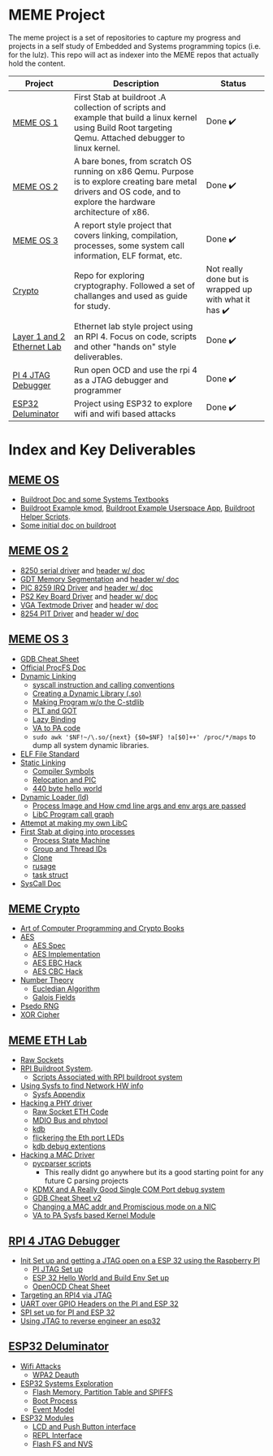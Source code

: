 # MEME Project

The meme project is a set of repositories to capture my progress and projects in a self study of Embedded and Systems programming topics (i.e. for the lulz). This repo will act as indexer into the MEME repos that actually hold the content.

| Project | Description | Status |
| --- | --- | --- |
| [MEME OS 1](./MEME_OS) | First Stab at buildroot .A collection of scripts and example that build a linux kernel using Build Root targeting Qemu. Attached debugger to linux kernel. | Done :heavy_check_mark: |
| [MEME OS 2](./MEME_OS_2) | A bare bones, from scratch OS running on x86 Qemu. Purpose is to explore creating bare metal drivers and OS code, and to explore the hardware architecture of x86. | Done :heavy_check_mark: |
| [MEME OS 3](./MEME_OS_3) | A report style project that covers linking, compilation, processes, some system call information, ELF format, etc.| Done :heavy_check_mark: |
| [Crypto](https://github.com/tanner-johnson2718/Crypto) | Repo for exploring cryptography. Followed a set of challanges and used as guide for study. | Not really done but is wrapped up with what it has :heavy_check_mark: |
| [Layer 1 and 2 Ethernet Lab](./MEME_ETH_LAB) | Ethernet lab style project using an RPI 4. Focus on code, scripts and other "hands on" style deliverables. | Done :heavy_check_mark:  |
| [PI 4 JTAG Debugger](https://github.com/tanner-johnson2718/PI_JTAG_DBGR) | Run open OCD and use the rpi 4 as a JTAG debugger and programmer | Done :heavy_check_mark: |
| [ESP32 Deluminator](https://github.com/tanner-johnson2718/ESP32_Deluminator/tree/master) | Project using ESP32 to explore wifi and wifi based attacks | Done :heavy_check_mark: |

# Index and Key Deliverables

## [MEME OS](./MEME_OS)

* [Buildroot Doc and some Systems Textbooks](./MEME_OS/docs)
* [Buildroot Example kmod](./MEME_OS/kernel-modules/hellomod), [Buildroot Example Userspace App](./MEME_OS/user-apps/hello), [Buildroot Helper Scripts](./MEME_OS/tree/master/scripts).
* [Some initial doc on buildroot](./MEME_OS/README.md#buildroot-and-linux-menuconfig)

## [MEME OS 2](./MEME_OS_2)

* [8250 serial driver](./MEME_OS_2/kernel/serial.c) and [header w/ doc](./MEME_OS_2/include/kernel/serial.h)
* [GDT Memory Segmentation](./MEME_OS_2/kernel/gdt.c) and [header w/ doc](./MEME_OS_2/include/kernel/gdt.h)
* [PIC 8259 IRQ Driver](./MEME_OS_2/kernel/irq.c) and [header w/ doc](./MEME_OS_2/kernel/irq.h)
* [PS2 Key Board Driver](./MEME_OS_2/kernel/ps2.c) and [header w/ doc](./MEME_OS_2/include/kernel/ps2.h)
* [VGA Textmode Driver](./MEME_OS_2/kernel/vga.c) and [header w/ doc](./MEME_OS_2/include/kernel/vga.h)
* [8254 PIT Driver](./MEME_OS_2/kernel/timer.c) and [header w/ doc](./MEME_OS_2/include/kernel/timer.h)

## [MEME OS 3](./MEME_OS_3)

* [GDB Cheat Sheet](./MEME_OS_3/Appendix/GDB#my-gdb-cheat-sheet)
* [Official ProcFS Doc](https://docs.kernel.org/filesystems/proc.html)
* [Dynamic Linking](./MEME_OS_3/Dynamic_Linking)
    * [syscall instruction and calling conventions](./MEME_OS_3/Dynamic_Linking#exercise-make-your-own-print-shared-library)
    * [Creating a Dynamic Library (.so)](./MEME_OS_3/Dynamic_Linking#exercise-make-your-own-print-shared-library)
    * [Making Program w/o the C-stdlib](./MEME_OS_3/Dynamic_Linking#exercise-make-your-own-print-shared-library)
    * [PLT and GOT](./MEME_OS_3/Dynamic_Linking#got-and-plt)
    * [Lazy Binding](./MEME_OS_3/Dynamic_Linking#lazy-binding)
    * [VA to PA code](./MEME_OS_3/Dynamic_Linking#physical-addresses-and-multiple-users)
    * `sudo awk '$NF!~/\.so/{next} {$0=$NF} !a[$0]++' /proc/*/maps` to dump all system dynamic libraries.
* [ELF File Standard](./MEME_OS_3/Hello_World#overview0)
* [Static Linking](./MEME_OS_3/Linking)
    * [Compiler Symbols](./MEME_OS_3/Linking#globals-locals-externs-functions-and-their-symbols)
    * [Relocation and PIC](./MEME_OS_3/Linking#relocation)
    * [440 byte hello world](./MEME_OS_3/Linking#exercise-create-a-minimal-hello-world)
* [Dynamic Loader (ld)](./MEME_OS_3/Loading)
    * [Process Image and How cmd line args and env args are passed](./MEME_OS_3/Loading#command-line-args-and-environment-variables)
    * [LibC Program call graph](./MEME_OS_3/Loading#libc-and-dynamic-linker-invocation)
* [Attempt at making my own LibC](./MEME_OS_3/MEME_Lib)
* [First Stab at diging into processes](./MEME_OS_3/Processes)
    * [Process State Machine](./MEME_OS_3/Processes#process-creation-manipulation-and-execution)
    * [Group and Thread IDs](./MEME_OS_3/Processes#ids)
    * [Clone](./MEME_OS_3/Processes#ids)
    * [rusage](./MEME_OS_3/Processes#runtime-stats)
    * [task struct](./MEME_OS_3/Processes#linux-proc--task-structure)
* [SysCall Doc](./MEME_OS_3/blob/main/System_Calls/README.md#exercise-make-your-own-syscall)

## [MEME Crypto](https://github.com/tanner-johnson2718/Crypto)

* [Art of Computer Programming and Crypto Books](https://github.com/tanner-johnson2718/Crypto)
* [AES](https://github.com/tanner-johnson2718/Crypto/tree/master/AES)
    * [AES Spec](https://github.com/tanner-johnson2718/Crypto/blob/master/AES/AES_FIPS197.pdf)
    * [AES Implementation](https://github.com/tanner-johnson2718/Crypto/blob/master/AES/aes.py)
    * [AES EBC Hack](https://github.com/tanner-johnson2718/Crypto/blob/master/AES/aes_ebc_break.py)
    * [AES CBC Hack](https://github.com/tanner-johnson2718/Crypto/blob/master/AES/cbc_bit_flip.py)
* [Number Theory](https://github.com/tanner-johnson2718/Crypto/tree/master/number_theory)
    * [Eucledian Algorithm](https://github.com/tanner-johnson2718/Crypto/blob/master/number_theory/Euclidean_Algo.pdf)
    * [Galois Fields](https://github.com/tanner-johnson2718/Crypto/blob/master/number_theory/galois.pdf)
* [Psedo RNG](https://github.com/tanner-johnson2718/Crypto/tree/master/prng)
* [XOR Cipher](https://github.com/tanner-johnson2718/Crypto/tree/master/xor_cipher)

## [MEME ETH Lab](./MEME_ETH_LAB)

* [Raw Sockets](./MEME_ETH_LAB/extern_packages/ethraw)
* [RPI Buildroot System](./MEME_ETH_LAB/P2.2).
    * [Scripts Associated with RPI buildroot system](./MEME_ETH_LAB/P2.2)
* [Using Sysfs to find Network HW info](./MEME_ETH_LAB/P2.1#using-sysfs-to-play-with-rpi-eth-devices)
    * [Sysfs Appendix](./MEME_ETH_LAB/P2.1#sysfs-appendix)
* [Hacking a PHY driver](./MEME_ETH_LAB/P2.2/README.md#hacking-the-bcm54213pe-driver)
    * [Raw Socket ETH Code](./MEME_ETH_LAB/extern_packages/ethraw)
    * [MDIO Bus and phytool](./MEME_ETH_LAB/P2.2/README.md#mdio-bus-hacking)
    * [kdb](./MEME_ETH_LAB/P2.2/README.md#setting-up-the-debug-environment)
    * [flickering the Eth port LEDs](./MEME_ETH_LAB/P2.2/README.md#messing-with-the-leds)
    * [kdb debug extentions](./MEME_ETH_LAB/extern_packages/kdbhelper)
* [Hacking a MAC Driver](./MEME_ETH_LAB/P2.3)
    * [pycparser scripts](./MEME_ETH_LAB/scripts/cpygdb)
        * This really didnt go anywhere but its a good starting point for any future C parsing projects
    * [KDMX and A Really Good Single COM Port debug system](./MEME_ETH_LAB/P2.3/gdb_revisited.md)
    * [GDB Cheat Sheet v2](./MEME_ETH_LAB/P2.3/gdb_revisited.md#gdb-cheat-sheet-20)
    * [Changing a MAC addr and Promiscious mode on a NIC](./MEME_ETH_LAB/P2.3/init_notes.md)
    * [VA to PA Sysfs based Kernel Module](./MEME_ETH_LAB/extern_packages/v2p)

## [RPI 4 JTAG Debugger](https://github.com/tanner-johnson2718/PI_JTAG_DBGR)

* [Init Set up and getting a JTAG open on a ESP 32 using the Raspberry PI](https://github.com/tanner-johnson2718/PI_JTAG_DBGR/blob/master/writeups/Init_PI_JTAG_Test.md)
    * [PI JTAG Set up](https://github.com/tanner-johnson2718/PI_JTAG_DBGR/blob/master/writeups/Init_PI_JTAG_Test.md#init-pi-os-set-up)
    * [ESP 32 Hello World and Build Env Set up](https://github.com/tanner-johnson2718/PI_JTAG_DBGR/blob/master/writeups/Init_PI_JTAG_Test.md#esp-32-set-up)
    * [OpenOCD Cheat Sheet](https://github.com/tanner-johnson2718/PI_JTAG_DBGR/blob/master/writeups/Init_PI_JTAG_Test.md#openocd-and-remote-debugging)
* [Targeting an RPI4 via JTAG](https://github.com/tanner-johnson2718/PI_JTAG_DBGR/blob/master/writeups/RPI4_JTAG_Target.md)
* [UART over GPIO Headers on the PI and ESP 32](https://github.com/tanner-johnson2718/PI_JTAG_DBGR#uart)
* [SPI set up for PI and ESP 32](https://github.com/tanner-johnson2718/PI_JTAG_DBGR#spi)
* [Using JTAG to reverse engineer an esp32](https://github.com/tanner-johnson2718/PI_JTAG_DBGR/blob/master/writeups/Reverse_Engineer_Example.md)

## [ESP32 Deluminator](https://github.com/tanner-johnson2718/ESP32_Deluminator/tree/master)

* [Wifi Attacks](https://github.com/tanner-johnson2718/ESP32_Deluminator/tree/master/Attacks)
    * [WPA2 Deauth](https://github.com/tanner-johnson2718/ESP32_Deluminator/blob/master/Attacks/WPA2_Deauth.md)
* [ESP32 Systems Exploration](https://github.com/tanner-johnson2718/ESP32_Deluminator/blob/master/esp32_sys_overview.md)
    * [Flash Memory, Partition Table and SPIFFS](https://github.com/tanner-johnson2718/ESP32_Deluminator/blob/master/esp32_sys_overview.md#flash-memory)
    * [Boot Process](https://github.com/tanner-johnson2718/ESP32_Deluminator/blob/master/esp32_sys_overview.md#early-start-up)
    * [Event Model](https://github.com/tanner-johnson2718/ESP32_Deluminator/blob/master/esp32_sys_overview.md#early-start-up)
* [ESP32 Modules](https://github.com/tanner-johnson2718/ESP32_Deluminator/tree/master/esp32_build)
    * [LCD and Push Button interface](https://github.com/tanner-johnson2718/ESP32_Deluminator/blob/master/esp32_build/main/user_interface.c)
    * [REPL Interface](https://github.com/tanner-johnson2718/ESP32_Deluminator/blob/master/esp32_build/main/repl.c)
    * [Flash FS and NVS](https://github.com/tanner-johnson2718/ESP32_Deluminator/blob/master/esp32_build/main/flash_man.c)